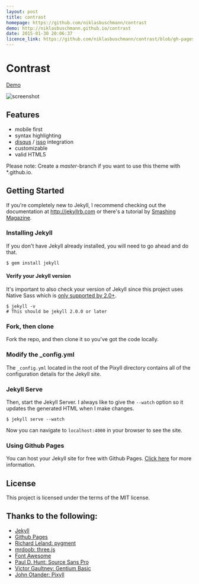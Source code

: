 ```yaml
---
layout: post
title: contrast
homepage: https://github.com/niklasbuschmann/contrast
demo: http://niklasbuschmann.github.io/contrast
date: 2015-01-30 20:06:37
licence_link: https://github.com/niklasbuschmann/contrast/blob/gh-pages/LICENSE.md
---
```

Contrast
========

[Demo](http://niklasbuschmann.github.io/contrast)

![screenshot](https://cloud.githubusercontent.com/assets/4943215/5601369/f7d36d6c-92fa-11e4-85e3-752c270a91d3.png)


## Features

 - mobile first
 - syntax highlighting
 - [disqus](https://disqus.com/) / [isso](http://posativ.org/isso/) integration
 - customizable
 - valid HTML5

Please note: Create a *master*-branch if you want to use this theme with *.github.io.

## Getting Started

If you're completely new to Jekyll, I recommend checking out the documentation at <http://jekyllrb.com> or there's a tutorial by [Smashing Magazine](http://www.smashingmagazine.com/2014/08/01/build-blog-jekyll-github-pages/).

### Installing Jekyll

If you don't have Jekyll already installed, you will need to go ahead and do that.

```
$ gem install jekyll
```

#### Verify your Jekyll version

It's important to also check your version of Jekyll since this project uses Native Sass which
is [only supported by 2.0+](http://jekyllrb.com/news/2014/05/06/jekyll-turns-2-0-0/).

```
$ jekyll -v
# This should be jekyll 2.0.0 or later
```

### Fork, then clone

Fork the repo, and then clone it so you've got the code locally.

### Modify the _config.yml

The `_config.yml` located in the root of the Pixyll directory contains all of the configuration details
for the Jekyll site.

### Jekyll Serve

Then, start the Jekyll Server. I always like to give the `--watch` option so it updates the generated HTML when I make changes.

```
$ jekyll serve --watch
```

Now you can navigate to `localhost:4000` in your browser to see the site.

### Using Github Pages

You can host your Jekyll site for free with Github Pages. [Click here](https://pages.github.com/) for more information.

## License

This project is licensed under the terms of the MIT license.

## Thanks to the following:

* [Jekyll](http://jekyllrb.com)
* [Github Pages](https://pages.github.com/)
* [Richard Leland: pygment](https://github.com/richleland/pygments-css)
* [mrdoob: three.js](https://github.com/mrdoob/three.js/)
* [Font Awesome](http://fortawesome.github.io/Font-Awesome/)
* [Paul D. Hunt: Source Sans Pro](https://plus.google.com/108888178732927400671/about)
* [Victor Gaultney: Gentium Basic](https://profiles.google.com/victorgaultneytype/about)
* [John Otander: Pixyll](https://github.com/johnotander/pixyll/)

